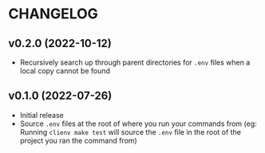 # CHANGELOG

## v0.2.0 (2022-10-12)

- Recursively search up through parent directories for `.env` files when a local copy cannot be found

## v0.1.0 (2022-07-26)

- Initial release
- Source `.env` files at the root of where you run your commands from (eg: Running `clienv make test` will source the `.env` file in the root of the project you ran the command from)

